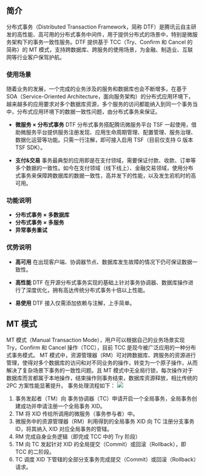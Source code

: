 ## 简介
分布式事务（Distributed Transaction Framework，简称 DTF）是腾讯云自主研发的高性能、高可用的分布式事务中间件，用于提供分布式的场景中，特别是微服务架构下的事务一致性服务。DTF 提供基于 TCC（Try、Confirm 和 Cancel 的简称）的 MT 模式，支持跨数据库、跨服务的使用场景，为金融、制造业、互联网等行业客户保驾护航。

### 使用场景
随着业务的发展，一个完成的业务涉及的服务和数据库也会不断增多。在基于 SOA（Service-Oriented Architecture，面向服务架构）的分布式应用环境下，越来越多的应用要求对多个数据库资源，多个服务的访问都能纳入到同一个事务当中，分布式应用环境下的数据一致性问题，由分布式事务来保证。

- **微服务 × 分布式事务**
DTF 分布式事务搭配腾讯微服务平台 TSF 一起使用，借助微服务平台提供服务注册发现、应用生命周期管理、配置管理、服务治理、数据化运营等功能。只需一行注解，即可接入启用 TSF（目前仅支持 G 版本 TSF SDK）。

- **支付&交易**
事务最典型的应用即是在支付领域，需要保证付款、收款、订单等多个数据的一致性。如今在支付领域（线下线上）、金融交易领域，使用分布式事务来保障跨数据库的数据一致性，高并发下的性能，以及发生宕机时的高可用。

### 功能说明

- **分布式事务 × 多数据库**
- **分布式事务 × 多服务**
- **异常事务重试**

### 优势说明
- **高可用**
在出现客户端、协调器节点、数据库发生故障的情况下仍可保证数据一致性。  

- **高性能**
DTF 在开源分布式事务实现的基础上针对事务协调器、数据库操作进行了深度优化，拥有高达传统分布式事务十倍以上性能。

- **易使用**
DTF 接入仅需添加依赖与注解，上手简单。

## MT 模式
MT 模式（Manual Transaction Mode），用户可以根据自己的业务场景实现 Try，Confirm 和 Cancel 操作（TCC），目前 TCC 是现今被广泛应用的一种分布式事务模式。
MT 模式中，资源管理器（RM）可对跨数据库、跨服务的资源进行管理，使得对多个数据库的访问和对不同业务的操作，转变为一个原子操作，从而解决了复杂场景下事务的一致性问题。且 MT 模式中无全局行锁，每次操作对于数据库而言都属于本地操作，结束操作则事务结束，数据库资源释放，相比传统的 2PC  方案性能显著提升。
事务处理流程如下：
![](https://main.qcloudimg.com/raw/179b0a661ca9e6fcd16064e3ab18f6c4.png)
1. 事务发起者（TM）向 事务协调器（TC）申请开启一个全局事务，全局事务创建成功并申请注册一个全局事务 XID。
2. TM 将 XID 传给所调用的微服务（事务参与者）中。
3. 微服务中的资源管理器（RM）利用得到的全局事务 XID 向 TC 注册分支事务 ID，将其纳入 XID 对应全局事务的管辖。
4. RM 完成自身业务逻辑（即完成 TCC 中的 Try 阶段）
5. TM 向 TC 发起针对 XID 的全局提交（Commit）或回滚（Rollback），即 TCC 的二阶段。
6. TC 调度 XID 下管辖的全部分支事务完成提交（Commit）或回滚（Rollback）请求。


